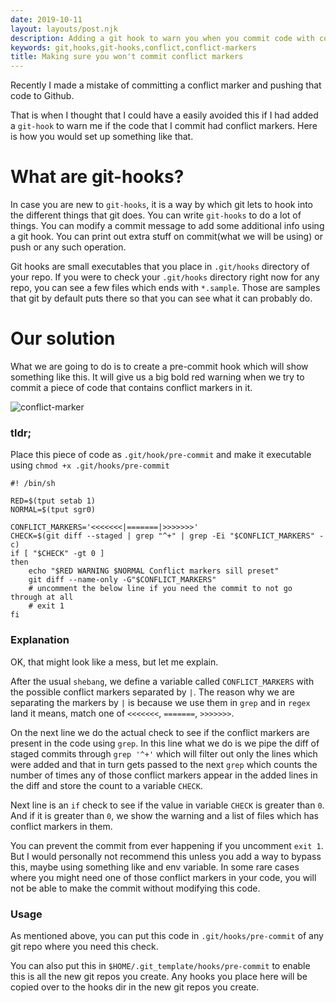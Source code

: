 ```yaml
---
date: 2019-10-11
layout: layouts/post.njk
description: Adding a git hook to warn you when you commit code with conflict markers
keywords: git,hooks,git-hooks,conflict,conflict-markers
title: Making sure you won't commit conflict markers
---
```


Recently I made a mistake of committing a conflict marker and pushing that code to Github.

That is when I thought that I could have a easily avoided this if I had added a `git-hook` to warn me if the code that I
commit had conflict markers. Here is how you would set up something like that.

# What are git-hooks?

In case you are new to `git-hooks`, it is a way by which git lets to hook into the different things that git does.
You can write `git-hooks` to do a lot of things. You can modify a commit message to add some additional info using a git
hook. You can print out extra stuff on commit(what we will be using) or push or any such operation.

Git hooks are small executables that you place in `.git/hooks` directory of your repo. If you were to check your
`.git/hooks` directory right now for any repo, you can see a few files which ends with `*.sample`. Those are samples
that git by default puts there so that you can see what it can probably do.

# Our solution

What we are going to do is to create a pre-commit hook which will show something like this.
It will give us a big bold red warning when we try to commit a piece of code that contains conflict markers in it.

![conflict-marker](/images/conflict-marker.png)


### tldr;

Place this piece of code as `.git/hook/pre-commit` and make it executable using `chmod +x .git/hooks/pre-commit`

```shell
#! /bin/sh

RED=$(tput setab 1)
NORMAL=$(tput sgr0)

CONFLICT_MARKERS='<<<<<<<|=======|>>>>>>>'
CHECK=$(git diff --staged | grep "^+" | grep -Ei "$CONFLICT_MARKERS" -c)
if [ "$CHECK" -gt 0 ]
then
    echo "$RED WARNING $NORMAL Conflict markers sill preset"
    git diff --name-only -G"$CONFLICT_MARKERS"
    # uncomment the below line if you need the commit to not go through at all
    # exit 1
fi
```

### Explanation

OK, that might look like a mess, but let me explain.

After the usual `shebang`, we define a variable called `CONFLICT_MARKERS` with the possible conflict markers separated
by `|`. The reason why we are separating the markers by `|` is because we use them in `grep` and in `regex` land it
means, match one of `<<<<<<<`, `=======`, `>>>>>>>`.

On the next line we do the actual check to see if the conflict markers are present in the code using `grep`. In this
line what we do is we pipe the diff of staged commits through `grep '^+'` which will filter out only the lines which
were added and that in turn gets passed to the next `grep` which counts the number of times any of those conflict markers
appear in the added lines in the diff and store the count to a variable `CHECK`.

Next line is an `if` check to see if the value in variable `CHECK` is greater than `0`.
And if it is greater than `0`, we show the warning and a list of files which has conflict markers in them.

You can prevent the commit from ever happening if you uncomment `exit 1`. But I would personally not recommend this
unless you add a way to bypass this, maybe using something like and env variable. In some rare cases where you might
need one of those conflict markers in your code, you will not be able to make the commit without modifying this code.

### Usage

As mentioned above, you can put this code in `.git/hooks/pre-commit` of any git repo where you need this check.

You can also put this in `$HOME/.git_template/hooks/pre-commit` to enable this is all the new git repos you create. Any
hooks you place here will be copied over to the hooks dir in the new git repos you create.
